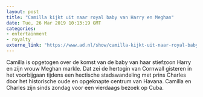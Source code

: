 ```yaml
---
layout: post
title: "Camilla kijkt uit naar royal baby van Harry en Meghan"
date: Tue, 26 Mar 2019 10:13:19 GMT
categories: 
- entertainment 
- royalty 
externe_link: "https://www.ad.nl/show/camilla-kijkt-uit-naar-royal-baby-van-harry-en-meghan~a3fb914b/"
---
```


Camilla is opgetogen over de komst van de baby van haar stiefzoon Harry en zijn vrouw Meghan markle. Dat zei de hertogin van Cornwall gisteren in het voorbijgaan tijdens een hectische stadswandeling met prins Charles door het historische oude en opgeknapte centrum van Havana. Camilla en Charles zijn sinds zondag voor een vierdaags bezoek op Cuba.
